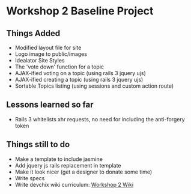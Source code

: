 # Workshop 2 Baseline Project #

## Things Added ##

* Modified layout file for site
* Logo image to public/images
* Idealator Site Styles
* The 'vote down' function for a topic
* AJAX-ified voting on a topic (using rails 3 jquery ujs)
* AJAX-ified creating a topic  (using rails 3 jquery ujs)
* Sortable Topics listing (using sessions and custom action route)

## Lessons learned so far ##

* Rails 3 whitelists xhr requests, no need for including the anti-forgery token

## Things still to do ##

* Make a template to include jasmine
* Add jquery js rails replacement in template
* Make it look nicer (get a designer to donate some time)
* Write specs
* Write devchix wiki curriculum: [Workshop 2 Wiki](http://www.wiki.devchix.com/index.php?title=Rails_3_Curriculum_Part_2)